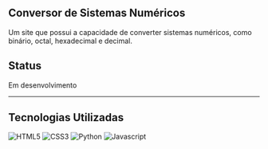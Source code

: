 <h2>Conversor de Sistemas Numéricos</h2>
Um site que possui a capacidade de converter sistemas numéricos, como binário, octal, hexadecimal e decimal.

## Status
Em desenvolvimento


<hr>


## Tecnologias Utilizadas
<div>
  <img src='https://img.shields.io/badge/html5-%23E34F26.svg?style=for-the-badge&logo=html5&logoColor=white' alt='HTML5'>
  <img src='https://img.shields.io/badge/css3-%231572B6.svg?style=for-the-badge&logo=css3&logoColor=white' alt='CSS3'>
  <img src='https://img.shields.io/badge/python-3670A0?style=for-the-badge&logo=python&logoColor=ffdd54' alt='Python'>
  <img src='https://img.shields.io/badge/javascript-%23323330.svg?style=for-the-badge&logo=javascript&logoColor=%23F7DF1E' alt='Javascript'>
</div>
